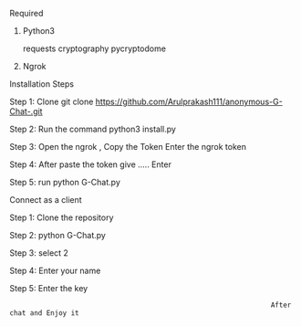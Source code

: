 Required
1. Python3

    requests
    cryptography
    pycryptodome

2. Ngrok

Installation Steps

Step 1: Clone
        git clone https://github.com/Arulprakash111/anonymous-G-Chat-.git
        
Step 2: Run the command
python3 install.py

Step 3: Open the ngrok , Copy the Token
Enter the ngrok token

Step 4: After paste the token give .....
Enter

Step 5: run
python G-Chat.py

Connect as a client

Step 1: Clone the repository

Step 2: python G-Chat.py

Step 3: select 2

Step 4: Enter your name

Step 5: Enter the key


                                                                    After chat and Enjoy it

